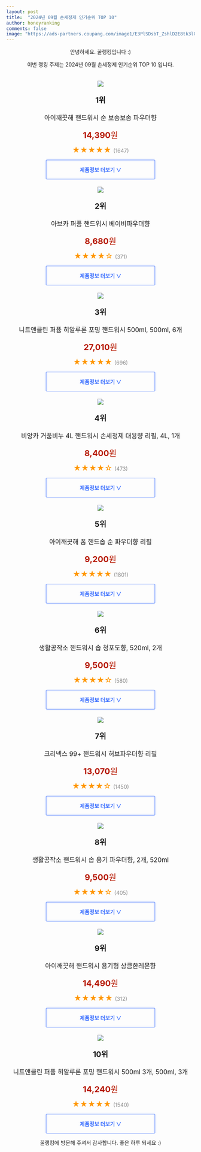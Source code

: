 ```yaml
---
layout: post
title:  "2024년 09월 손세정제 인기순위 TOP 10"
author: honeyranking
comments: false
image: "https://ads-partners.coupang.com/image1/E3PlSDsbT_ZshlD2E8tk3lGdBFycj2_PccQrRcS6d6tAi_PNnMqenWIPEP1PWEf3liip9RLUW1KdozzbYuuYFVYIuwtB6jwJ9xR15Z6OiVD-TZzOCkbER9ud-jUBKDvCA6mb2xcVbRu-Wztk381PAbd2LfGyvyTR10W-4RCGmkpTVcmI9vHzpjxv6HxZl0-tBLcBsw_hnYThHcvNN1gCYuFwbe9udOVI7R4ZJgtszYuWPlp_CmFOsTp3TamdIXdcW5RrT7KcwUhk-zKX-IdFRn3L_IgNYY_KmZon0g=="
---
```

<p style="text-align: center;">안녕하세요. 꿀랭킹입니다 :)</p>
<p style="text-align: center;">이번 랭킹 주제는 2024년 09월 손세정제 인기순위 TOP 10 입니다.</p><center><img src="https://ads-partners.coupang.com/image1/E3PlSDsbT_ZshlD2E8tk3lGdBFycj2_PccQrRcS6d6tAi_PNnMqenWIPEP1PWEf3liip9RLUW1KdozzbYuuYFVYIuwtB6jwJ9xR15Z6OiVD-TZzOCkbER9ud-jUBKDvCA6mb2xcVbRu-Wztk381PAbd2LfGyvyTR10W-4RCGmkpTVcmI9vHzpjxv6HxZl0-tBLcBsw_hnYThHcvNN1gCYuFwbe9udOVI7R4ZJgtszYuWPlp_CmFOsTp3TamdIXdcW5RrT7KcwUhk-zKX-IdFRn3L_IgNYY_KmZon0g==" style="margin-top:20px" /></center><p style="text-align: center; font-size: 20px"><b>1위</b></p><p style="text-align: center; font-size: 17px">아이깨끗해 핸드워시 순 보송보송 파우더향</p><p style="text-align: center;"><span style="color: #b61800; font-size: 22px;"><b>14,390</b>원</span></p><p style="text-align: center;"><span style="color: #ff9600; font-size: 20px;">★★★★★ </span><span style="color: #878787;">(1647)</span></p><center><a href="https://link.coupang.com/re/AFFSDP?lptag=AF3899140&subid=honeyrank&pageKey=7677840315&itemId=21122013963&vendorItemId=74925212126&traceid=V0-153-3b763814bfa5230f&requestid=20240923170002974259183888&token=31850C%7CMIXED"><div style="font-size: 14px; display: inline-block; padding: 15px 90px; color: #346aff; border-radius: 2px; border: 1px solid #346aff; cursor: pointer;"><b>제품정보 더보기 &or;</b></div></a></center><center><img src="https://ads-partners.coupang.com/image1/9iZwojsRmGZfWhY-9hUOdhnSjCsRxlCz7-lyF6Z_fPpI1G1zmnVQFAzilRjtN7QdfqB6QJAOurABPHLNLe-rVhtg0e5iaY7GPlZW6kZf0sx2AMHN54E1lYAo0yVmkL7DYXBA17y4QqM30LzB-WdpMWUeN3KWD5HpYki3qF5_JRJEikSfxUXTOHNjCgtpfo1Z5u2WSuR2eGXy65pgWL9q7Wu5cCZpTK165n6TUKdq8uTqnEJIfKnPBn2b7JMYRAWkqsCVpEmH53xtbqvZ6zFa2M9rD0hiEhTzTQ==" style="margin-top:20px" /></center><p style="text-align: center; font-size: 20px"><b>2위</b></p><p style="text-align: center; font-size: 17px">아브카 퍼퓸 핸드워시 베이비파우더향</p><p style="text-align: center;"><span style="color: #b61800; font-size: 22px;"><b>8,680</b>원</span></p><p style="text-align: center;"><span style="color: #ff9600; font-size: 20px;">★★★★☆ </span><span style="color: #878787;">(371)</span></p><center><a href="https://link.coupang.com/re/AFFSDP?lptag=AF3899140&subid=honeyrank&pageKey=6687515620&itemId=15443205299&vendorItemId=82662829665&traceid=V0-153-8d5890f93125c83a&requestid=20240923170002974259183888&token=31850C%7CMIXED"><div style="font-size: 14px; display: inline-block; padding: 15px 90px; color: #346aff; border-radius: 2px; border: 1px solid #346aff; cursor: pointer;"><b>제품정보 더보기 &or;</b></div></a></center><center><img src="https://ads-partners.coupang.com/image1/f2K60eUdoecC2wvuf60LQOu_U90jUrVGiwp77P6vCycOHTg3inrHhdpyAdyXs1YJonugoTkpZ9zWSOFn4uyLqvV6P5HD6Hcd6K95rPkUzv0eWKNJKeOHBOJTbQyzbEx0yZcwNLkfZUWQ2I4-sLq1JciEsIwonXg71iX8ddsMmthJH7y3itTFoQXL-VGRfx8TaHc1Vl7Xsd3kZt48ujbe1UukuxSSPVHwfRjAVophl6O51nyzozVhmKjy8ngLtrusVcM_PAG9TcNQ18vgoi6lnbjXhOzfXL2BotgPfZFHJom0uuZDAqR1Qkyg0fsLIos=" style="margin-top:20px" /></center><p style="text-align: center; font-size: 20px"><b>3위</b></p><p style="text-align: center; font-size: 17px">니트앤클린 퍼퓸 히알루론 포밍 핸드워시 500ml, 500ml, 6개</p><p style="text-align: center;"><span style="color: #b61800; font-size: 22px;"><b>27,010</b>원</span></p><p style="text-align: center;"><span style="color: #ff9600; font-size: 20px;">★★★★★ </span><span style="color: #878787;">(696)</span></p><center><a href="https://link.coupang.com/re/AFFSDP?lptag=AF3899140&subid=honeyrank&pageKey=7312578683&itemId=19356633357&vendorItemId=86469724091&traceid=V0-153-da54ad141400a0af&clickBeacon=d6a367f0-7981-11ef-9fc8-91320f9fa9ac%7E3&requestid=20240923170002974259183888&token=31850C%7CMIXED"><div style="font-size: 14px; display: inline-block; padding: 15px 90px; color: #346aff; border-radius: 2px; border: 1px solid #346aff; cursor: pointer;"><b>제품정보 더보기 &or;</b></div></a></center><center><img src="https://ads-partners.coupang.com/image1/BCakzCwlABi0NMJ1BMb10Rxmx5Gjh609Uj6OcQ3ft2gH7KVIGqBRZfD7eWQ2i0CbEhhu3theb4D893MYwy8uIdjGNt-yOgHC9E2XCAF2Y4DlB1zYH4TurSFAHDyAfr7ayrAE_DfbdmiAA-Iz6nUmB0mPgouJI03r36I2vLClLAp3c6DCMMUyY2ZLlCeVmMn-RQ_gNilLdxzFupfkHgqDIoVl3cvJNuSfOEyuul7VveUcYBJnf2FFzh_ApjSYK0FeWQHWRxMD_3KDuHBJXjYO1tOjlYxUsG6-Rda9UmbbPMfmQTd1B-FMoObnooIgx76w" style="margin-top:20px" /></center><p style="text-align: center; font-size: 20px"><b>4위</b></p><p style="text-align: center; font-size: 17px">비앙카 거품비누 4L 핸드워시 손세정제 대용량 리필, 4L, 1개</p><p style="text-align: center;"><span style="color: #b61800; font-size: 22px;"><b>8,400</b>원</span></p><p style="text-align: center;"><span style="color: #ff9600; font-size: 20px;">★★★★☆ </span><span style="color: #878787;">(473)</span></p><center><a href="https://link.coupang.com/re/AFFSDP?lptag=AF3899140&subid=honeyrank&pageKey=7233256578&itemId=18359369931&vendorItemId=85503125619&traceid=V0-153-fb370f50cfe54a24&clickBeacon=d6a367f0-7981-11ef-8af3-d5f2c26c104f%7E3&requestid=20240923170002974259183888&token=31850C%7CMIXED"><div style="font-size: 14px; display: inline-block; padding: 15px 90px; color: #346aff; border-radius: 2px; border: 1px solid #346aff; cursor: pointer;"><b>제품정보 더보기 &or;</b></div></a></center><center><img src="https://ads-partners.coupang.com/image1/-TGbQRs9TZx_mrV6-fbG0D-jURZAMBwxrAPGZYVbRYJIZ9HOT6nY4psHQkNKrxre1QcKywOhMvtCd2AwhHedYQzSIvIFSBB0WQ2IfpCX96TgurDoY9E_06udnMW_ufYaLkt-2GmJlXyKTM4Mv8WywxZTWLjcam2hAU_99hK8BYvfAOx-NT9HmvfhjnVFjH0_ybTWTcaBwPrTe7h9WOIVE53DObZLPcCF31dDGyPNQnpOBAIu0f7QScFyE8HZacUd4IPggnr0b0LlHiYIRCre3_Kj8_xOD6zLHg==" style="margin-top:20px" /></center><p style="text-align: center; font-size: 20px"><b>5위</b></p><p style="text-align: center; font-size: 17px">아이깨끗해 폼 핸드솝 순 파우더향 리필</p><p style="text-align: center;"><span style="color: #b61800; font-size: 22px;"><b>9,200</b>원</span></p><p style="text-align: center;"><span style="color: #ff9600; font-size: 20px;">★★★★★ </span><span style="color: #878787;">(1801)</span></p><center><a href="https://link.coupang.com/re/AFFSDP?lptag=AF3899140&subid=honeyrank&pageKey=8392322&itemId=18774015434&vendorItemId=3106918341&traceid=V0-153-ce79614e2d6a74a3&requestid=20240923170002974259183888&token=31850C%7CMIXED"><div style="font-size: 14px; display: inline-block; padding: 15px 90px; color: #346aff; border-radius: 2px; border: 1px solid #346aff; cursor: pointer;"><b>제품정보 더보기 &or;</b></div></a></center><center><img src="https://ads-partners.coupang.com/image1/uhD8rtvzAJaOq7ACuiEPtt9NL9pUCCvoZy4JeWUnbiwXzTcsGhvQBKxFLpn9SOZ9kTozU8MtHWtJhdEUXPq98rZxW1FHOflvEkVx5fLTTnmksHFtszNS8anAdIEOxYhEsyXCLURzY1rYdoppO92ZF8_skuulwRWmaM_uerulRkthArUnR7VH-VwqyRz-vuFlp8Af5x3YKeVhUVdr_Su86aLOswEB_OqERTQ4v4pjptIx2pJO8Kk5wjkKYCQjOs-1iYEMoEi_GC5zmhmBQoyyFHJIq9_In5hvcOduA4rUdm4=" style="margin-top:20px" /></center><p style="text-align: center; font-size: 20px"><b>6위</b></p><p style="text-align: center; font-size: 17px">생활공작소 핸드워시 솝 청포도향, 520ml, 2개</p><p style="text-align: center;"><span style="color: #b61800; font-size: 22px;"><b>9,500</b>원</span></p><p style="text-align: center;"><span style="color: #ff9600; font-size: 20px;">★★★★☆ </span><span style="color: #878787;">(580)</span></p><center><a href="https://link.coupang.com/re/AFFSDP?lptag=AF3899140&subid=honeyrank&pageKey=7798440362&itemId=19596813160&vendorItemId=83433726247&traceid=V0-153-5bac3e05132c1b22&clickBeacon=d6a367f0-7981-11ef-a905-612d1670b965%7E3&requestid=20240923170002974259183888&token=31850C%7CMIXED"><div style="font-size: 14px; display: inline-block; padding: 15px 90px; color: #346aff; border-radius: 2px; border: 1px solid #346aff; cursor: pointer;"><b>제품정보 더보기 &or;</b></div></a></center><center><img src="https://ads-partners.coupang.com/image1/fO1ZghrmzT3HYBbUfNChtYFjSbDJcNDQy1YnMAebJAyeW0VEkcL23lPM1KTlDy_QcV6g3pHmiHSFSFAITSba13zmU75HwGkvo1gTib6eD9CWtDm8GWlgaIrp3ZUsnKqs7_hYHhuFg63JkLVD2aXuc1h6sQCD6pCQW3vM64yL-jsHWCNu92ivISY2iVtrSA-2rZA-FKaWKzUQ7de3gF_gUi4J2ibY1fbtwS3rohqWYMyJiCMvYNqKXEo_2kP5zsuNhVUlso1NiEMGWWWS-mR_kniKH3MM5z_m8ZA=" style="margin-top:20px" /></center><p style="text-align: center; font-size: 20px"><b>7위</b></p><p style="text-align: center; font-size: 17px">크리넥스 99+ 핸드워시 허브파우더향 리필</p><p style="text-align: center;"><span style="color: #b61800; font-size: 22px;"><b>13,070</b>원</span></p><p style="text-align: center;"><span style="color: #ff9600; font-size: 20px;">★★★★☆ </span><span style="color: #878787;">(1450)</span></p><center><a href="https://link.coupang.com/re/AFFSDP?lptag=AF3899140&subid=honeyrank&pageKey=6344669572&itemId=13325418826&vendorItemId=80581428411&traceid=V0-153-5c0bef3cdff7068d&requestid=20240923170002974259183888&token=31850C%7CMIXED"><div style="font-size: 14px; display: inline-block; padding: 15px 90px; color: #346aff; border-radius: 2px; border: 1px solid #346aff; cursor: pointer;"><b>제품정보 더보기 &or;</b></div></a></center><center><img src="https://ads-partners.coupang.com/image1/GsSRiPbA4AtHdg02GrqemSeaV2STh1xRHqvtYgzJq3h17Za3EihQrQeX0jmMoji1YlhVuQdYIcMRqFnTtI_qoeYeLiun855JLNP0BQHCs7qOzWtnhUX2YosBLkdQBVdDst_5KX1t6hkAtqwy7JoeCqprp5jg3gUsCGL3keNwpyBlW-eVueXRwnNeWmtXE-ZsmZS-aEc-NYxdVyo42m187AOnSnKFzfhwtlzR8n7atL_j0KRuCls2VeS_pyX-DXrggtYHd79TtPaXk-mLCLboNQCHozXcuBf5ak4Y2UJIuQ==" style="margin-top:20px" /></center><p style="text-align: center; font-size: 20px"><b>8위</b></p><p style="text-align: center; font-size: 17px">생활공작소 핸드워시 솝 용기 파우더향, 2개, 520ml</p><p style="text-align: center;"><span style="color: #b61800; font-size: 22px;"><b>9,500</b>원</span></p><p style="text-align: center;"><span style="color: #ff9600; font-size: 20px;">★★★★☆ </span><span style="color: #878787;">(405)</span></p><center><a href="https://link.coupang.com/re/AFFSDP?lptag=AF3899140&subid=honeyrank&pageKey=7348921365&itemId=18906559352&vendorItemId=83259714092&traceid=V0-153-68ad7495718efc2a&clickBeacon=d6a38f00-7981-11ef-9d2b-5df6644c49f6%7E3&requestid=20240923170002974259183888&token=31850C%7CMIXED"><div style="font-size: 14px; display: inline-block; padding: 15px 90px; color: #346aff; border-radius: 2px; border: 1px solid #346aff; cursor: pointer;"><b>제품정보 더보기 &or;</b></div></a></center><center><img src="https://ads-partners.coupang.com/image1/rnXlAdg7Jq4I_rgNrneYsUIjdTCRRdjiiIqOAZxa1VAJ9moxp3KVFrMgtpzRrS_cy7btJsZJzBQjTxEnXjphH_mivc85GTcDsso8qps1LM_aAxzsKQIjIUlvRI-hZgg7krN8NqRCmBJ_76RKFN_KGDnRgl4EWoYd6Q4Jibf_iGNJo0vZ-aCEYFguO2SWVJ8zgFheJoGI-HRtpkqWbEXK3sx0DJDS49dTa-qcnku0ezTPJCC8NmyoflxKtx3O0e_XqRKqKDVCqMxGChF7PfWUqvJwKbrcPznF0n3I" style="margin-top:20px" /></center><p style="text-align: center; font-size: 20px"><b>9위</b></p><p style="text-align: center; font-size: 17px">아이깨끗해 핸드워시 용기형 상큼한레몬향</p><p style="text-align: center;"><span style="color: #b61800; font-size: 22px;"><b>14,490</b>원</span></p><p style="text-align: center;"><span style="color: #ff9600; font-size: 20px;">★★★★★ </span><span style="color: #878787;">(312)</span></p><center><a href="https://link.coupang.com/re/AFFSDP?lptag=AF3899140&subid=honeyrank&pageKey=231056191&itemId=7634563793&vendorItemId=74925211964&traceid=V0-153-62d4b8cf9c8c9e67&requestid=20240923170002974259183888&token=31850C%7CMIXED"><div style="font-size: 14px; display: inline-block; padding: 15px 90px; color: #346aff; border-radius: 2px; border: 1px solid #346aff; cursor: pointer;"><b>제품정보 더보기 &or;</b></div></a></center><center><img src="https://ads-partners.coupang.com/image1/T3tKTmJZTpbTQZk3Twyh0WQn_Gu32PCrPUMF79OTnluS6dBqHQh8BpTFdvd0mwIr_iKcjK3qC5bCmS-E1isQ7e8QbOBTow8VBiJIRNlkzzUgKZqmJ5C-2QqFxmbFCN9kMZiVzq0WXWn8TepAvp4GKV9IIbjQ35ullpJAVRhSfI60gNkHU2RafmEDNsli5gyrMtji0Ud4ffhM_8ylsozIyxcn2yCamNmeNoxWti8hpP420EMlHFg0wyAEcpaE05-UaK9xG5FSJ7GidWvAT-cRTL2ILPX_cLH3gj1YLvkGF7_VJ2TMtw0UN-q0-P7n6Q==" style="margin-top:20px" /></center><p style="text-align: center; font-size: 20px"><b>10위</b></p><p style="text-align: center; font-size: 17px">니트앤클린 퍼퓸 히알루론 포밍 핸드워시 500ml 3개, 500ml, 3개</p><p style="text-align: center;"><span style="color: #b61800; font-size: 22px;"><b>14,240</b>원</span></p><p style="text-align: center;"><span style="color: #ff9600; font-size: 20px;">★★★★★ </span><span style="color: #878787;">(1540)</span></p><center><a href="https://link.coupang.com/re/AFFSDP?lptag=AF3899140&subid=honeyrank&pageKey=7312578683&itemId=18737072827&vendorItemId=85869451430&traceid=V0-153-da54ad141400a0af&clickBeacon=d6a38f00-7981-11ef-9b3b-eaf492859f09%7E3&requestid=20240923170002974259183888&token=31850C%7CMIXED"><div style="font-size: 14px; display: inline-block; padding: 15px 90px; color: #346aff; border-radius: 2px; border: 1px solid #346aff; cursor: pointer;"><b>제품정보 더보기 &or;</b></div></a></center><p style="text-align: center;">꿀랭킹에 방문해 주셔서 감사합니다. 좋은 하루 되세요 :)</p>